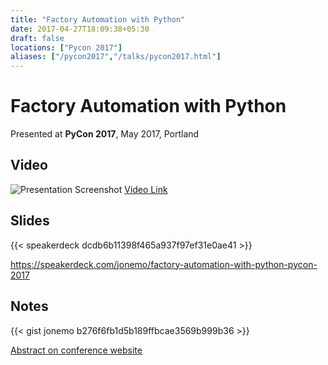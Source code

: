 ```yaml
---
title: "Factory Automation with Python"
date: 2017-04-27T18:09:38+05:30
draft: false
locations: ["Pycon 2017"]
aliases: ["/pycon2017","/talks/pycon2017.html"]
---
```


Factory Automation with Python
==============================

Presented at **PyCon 2017**, May 2017, Portland

Video
-----

![Presentation Screenshot](/images/presentation-factory-automation-with-python.png)
[Video Link](http://www.youtube.com/watch?v=cEyVfiix1Lw)

Slides
------

{{< speakerdeck dcdb6b11398f465a937f97ef31e0ae41 >}}

<https://speakerdeck.com/jonemo/factory-automation-with-python-pycon-2017>

Notes
-----

{{< gist jonemo b276f6fb1d5b189ffbcae3569b999b36 >}}

[Abstract on conference website](https://us.pycon.org/2017/schedule/presentation/747/)
